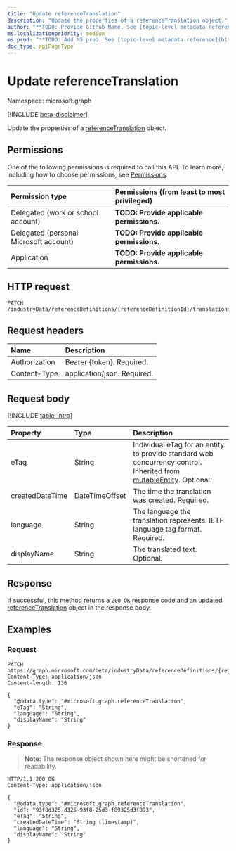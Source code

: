 ```yaml
---
title: "Update referenceTranslation"
description: "Update the properties of a referenceTranslation object."
author: "**TODO: Provide Github Name. See [topic-level metadata reference](https://msgo.azurewebsites.net/add/document/guidelines/metadata.html#topic-level-metadata)**"
ms.localizationpriority: medium
ms.prod: "**TODO: Add MS prod. See [topic-level metadata reference](https://msgo.azurewebsites.net/add/document/guidelines/metadata.html#topic-level-metadata)**"
doc_type: apiPageType
---
```


# Update referenceTranslation
Namespace: microsoft.graph

[!INCLUDE [beta-disclaimer](../../includes/beta-disclaimer.md)]

Update the properties of a [referenceTranslation](../resources/referencetranslation.md) object.

## Permissions
One of the following permissions is required to call this API. To learn more, including how to choose permissions, see [Permissions](/graph/permissions-reference).

|Permission type|Permissions (from least to most privileged)|
|:---|:---|
|Delegated (work or school account)|**TODO: Provide applicable permissions.**|
|Delegated (personal Microsoft account)|**TODO: Provide applicable permissions.**|
|Application|**TODO: Provide applicable permissions.**|

## HTTP request

<!-- {
  "blockType": "ignored"
}
-->
``` http
PATCH /industryData/referenceDefinitions/{referenceDefinitionId}/translations/{referenceTranslationId}
```

## Request headers
|Name|Description|
|:---|:---|
|Authorization|Bearer {token}. Required.|
|Content-Type|application/json. Required.|

## Request body
[!INCLUDE [table-intro](../../includes/update-property-table-intro.md)]


|Property|Type|Description|
|:---|:---|:---|
|eTag|String|Individual eTag for an entity to provide standard web concurrency control. Inherited from [mutableEntity](../resources/mutableentity.md). Optional.|
|createdDateTime|DateTimeOffset|The time the translation was created. Required.|
|language|String|The language the translation represents. IETF language tag format. Required.|
|displayName|String|The translated text. Optional.|



## Response

If successful, this method returns a `200 OK` response code and an updated [referenceTranslation](../resources/referencetranslation.md) object in the response body.

## Examples

### Request
<!-- {
  "blockType": "request",
  "name": "update_referencetranslation"
}
-->
``` http
PATCH https://graph.microsoft.com/beta/industryData/referenceDefinitions/{referenceDefinitionId}/translations/{referenceTranslationId}
Content-Type: application/json
Content-length: 136

{
  "@odata.type": "#microsoft.graph.referenceTranslation",
  "eTag": "String",
  "language": "String",
  "displayName": "String"
}
```


### Response
>**Note:** The response object shown here might be shortened for readability.
<!-- {
  "blockType": "response",
  "truncated": true
}
-->
``` http
HTTP/1.1 200 OK
Content-Type: application/json

{
  "@odata.type": "#microsoft.graph.referenceTranslation",
  "id": "93f8d325-d325-93f8-25d3-f89325d3f893",
  "eTag": "String",
  "createdDateTime": "String (timestamp)",
  "language": "String",
  "displayName": "String"
}
```

